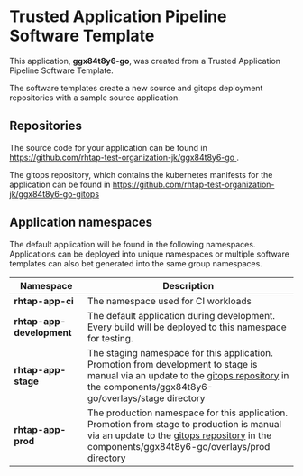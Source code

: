 # Trusted Application Pipeline Software Template

This application, **ggx84t8y6-go**, was created from a Trusted Application Pipeline Software Template.

The software templates create a new source and gitops deployment repositories with a sample source application. 

## Repositories

The source code for your application can be found in [https://github.com/rhtap-test-organization-jk/ggx84t8y6-go ](https://github.com/rhtap-test-organization-jk/ggx84t8y6-go ).
 
The gitops repository, which contains the kubernetes manifests for the application can be found in 
[https://github.com/rhtap-test-organization-jk/ggx84t8y6-go-gitops ](https://github.com/rhtap-test-organization-jk/ggx84t8y6-go-gitops ) 

## Application namespaces 

The default application will be found in the following namespaces. Applications can be deployed into unique namespaces or multiple software templates can also bet generated into the same group namespaces.  

|  Namespace   |  Description   |  
| -------- | -------- |
| **rhtap-app-ci** | The namespace used for CI workloads |
| **rhtap-app-development** | The default application during development. Every build will be deployed to this namespace for testing. |
| **rhtap-app-stage** | The staging namespace for this application. Promotion from development to stage is manual via an update to the [gitops repository](https://github.com/rhtap-test-organization-jk/ggx84t8y6-go-gitops ) in the components/ggx84t8y6-go/overlays/stage directory |
| **rhtap-app-prod** | The production namespace for this application. Promotion from stage to production is manual via an update to the [gitops repository](https://github.com/rhtap-test-organization-jk/ggx84t8y6-go-gitops ) in the components/ggx84t8y6-go/overlays/prod directory |